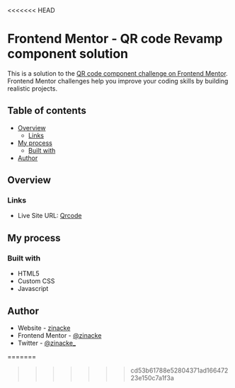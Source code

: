 <<<<<<< HEAD
# Frontend Mentor - QR code Revamp component solution

This is a solution to the [QR code component challenge on Frontend Mentor](https://www.frontendmentor.io/challenges/qr-code-component-iux_sIO_H). Frontend Mentor challenges help you improve your coding skills by building realistic projects. 

## Table of contents

- [Overview](#overview)
  - [Links](#links)
- [My process](#my-process)
  - [Built with](#built-with)
- [Author](#author)


## Overview


### Links

- Live Site URL: [Qrcode](https://zinackes.github.io/qrcode/)

## My process

### Built with

- HTML5
- Custom CSS
- Javascript


## Author

- Website - [zinacke](https://zinackes.github.io/qrcode/)
- Frontend Mentor - [@zinacke](https://www.frontendmentor.io/profile/zinackes)
- Twitter - [@zinacke_](https://www.twitter.com/zinacke_)

=======

>>>>>>> cd53b61788e52804371ad16647223e150c7a1f3a
